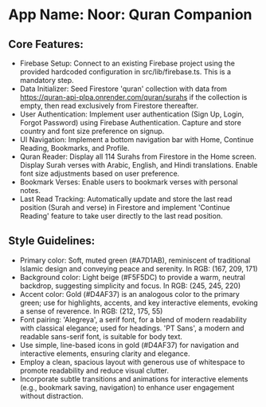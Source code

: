 # **App Name**: Noor: Quran Companion

## Core Features:

- Firebase Setup: Connect to an existing Firebase project using the provided hardcoded configuration in src/lib/firebase.ts. This is a mandatory step.
- Data Initializer: Seed Firestore 'quran' collection with data from https://quran-api-plpa.onrender.com/quran/surahs if the collection is empty, then read exclusively from Firestore thereafter.
- User Authentication: Implement user authentication (Sign Up, Login, Forgot Password) using Firebase Authentication. Capture and store country and font size preference on signup.
- UI Navigation: Implement a bottom navigation bar with Home, Continue Reading, Bookmarks, and Profile.
- Quran Reader: Display all 114 Surahs from Firestore in the Home screen. Display Surah verses with Arabic, English, and Hindi translations. Enable font size adjustments based on user preference.
- Bookmark Verses: Enable users to bookmark verses with personal notes.
- Last Read Tracking: Automatically update and store the last read position (Surah and verse) in Firestore and implement 'Continue Reading' feature to take user directly to the last read position.

## Style Guidelines:

- Primary color: Soft, muted green (#A7D1AB), reminiscent of traditional Islamic design and conveying peace and serenity. In RGB: (167, 209, 171)
- Background color: Light beige (#F5F5DC) to provide a warm, neutral backdrop, suggesting simplicity and focus. In RGB: (245, 245, 220)
- Accent color: Gold (#D4AF37) is an analogous color to the primary green; use for highlights, accents, and key interactive elements, evoking a sense of reverence. In RGB: (212, 175, 55)
- Font pairing: 'Alegreya', a serif font, for a blend of modern readability with classical elegance; used for headings. 'PT Sans', a modern and readable sans-serif font, is suitable for body text.
- Use simple, line-based icons in gold (#D4AF37) for navigation and interactive elements, ensuring clarity and elegance.
- Employ a clean, spacious layout with generous use of whitespace to promote readability and reduce visual clutter.
- Incorporate subtle transitions and animations for interactive elements (e.g., bookmark saving, navigation) to enhance user engagement without distraction.